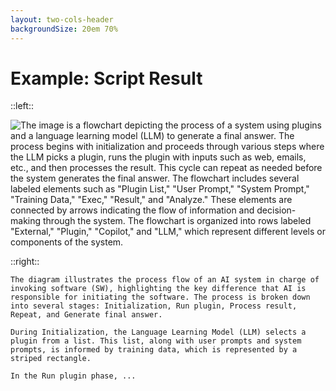 ```yaml
---
layout: two-cols-header
backgroundSize: 20em 70%
---
```


# Example: Script Result

::left::

![The image is a flowchart depicting the process of a system using plugins and a language learning model (LLM) to generate a final answer. The process begins with initialization and proceeds through various steps where the LLM picks a plugin, runs the plugin with inputs such as web, emails, etc., and then processes the result. This cycle can repeat as needed before the system generates the final answer. The flowchart includes several labeled elements such as "Plugin List," "User Prompt," "System Prompt," "Training Data," "Exec," "Result," and "Analyze." These elements are connected by arrows indicating the flow of information and decision-making through the system. The flowchart is organized into rows labeled "External," "Plugin," "Copilot," and "LLM," which represent different levels or components of the system.](/plug-in.png)

::right::


`The diagram illustrates the process flow of an AI system in charge of invoking software (SW), highlighting the key difference that AI is responsible for initiating the software. The process is broken down into several stages: Initialization, Run plugin, Process result, Repeat, and Generate final answer.`

`During Initialization, the Language Learning Model (LLM) selects a plugin from a list. This list, along with user prompts and system prompts, is informed by training data, which is represented by a striped rectangle.`

`In the Run plugin phase, ...`

